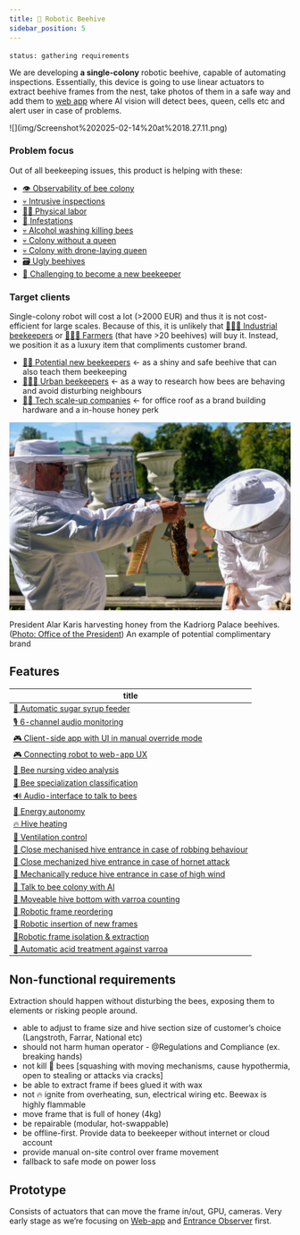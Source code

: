 ```yaml
---
title: 🧿 Robotic Beehive
sidebar_position: 5
---
```

`status: gathering requirements`

We are developing **a single-colony** robotic beehive, capable of automating inspections.
Essentially, this device is going to use linear actuators to extract beehive frames from the nest, take photos of them in a safe way and add them to [web app](../web_app/web_app.md) where AI vision will detect bees, queen, cells etc and alert user in case of problems.

<div style={{width:300}}>
![](img/Screenshot%202025-02-14%20at%2018.27.11.png)
</div>

### Problem focus
Out of all beekeeping issues, this product is helping with these:
- [👁️ Observability of bee colony](../../🌨️%20Problems/👁️%20Observability%20of%20bee%20colony.md)
- [💀 Intrusive inspections](../../🌨️%20Problems/💀%20Intrusive%20inspections.md)
- [💪🏻 Physical labor](../../🌨️%20Problems/💪🏻%20Physical%20labor.md)
- [🦀 Infestations](../../🌨️%20Problems/🦀%20Infestations.md)
- [💀 Alcohol washing killing bees](../../🌨️%20Problems/💀%20Alcohol%20washing%20killing%20bees.md)
- [💀 Colony without a queen](../../🌨️%20Problems/💀%20Colony%20without%20a%20queen.md)
- [💀 Colony with drone-laying queen](../../🌨️%20Problems/💀%20Colony%20with%20drone-laying%20queen.md)
- [🗃️ Ugly beehives](../../🌨️%20Problems/🗃️%20Ugly%20beehives.md)
- [🎒 Challenging to become a new beekeeper](../../🌨️%20Problems/🎒%20Challenging%20to%20become%20a%20new%20beekeeper.md)

### Target clients

Single-colony robot will cost a lot (>2000 EUR) and thus it is not cost-efficient for large scales. Because of this, it is unlikely that [👨🏻‍🚒 Industrial beekeepers](../clients/👨🏻‍🚒%20Industrial%20beekeepers.md) or [🧑🏻‍🌾 Farmers](../clients/🧑🏻‍🌾%20Farmers.md) (that have >20 beehives) will buy it. Instead, we position it as a luxury item that compliments customer brand.

- [👨🏻 Potential new beekeepers](../clients/👨🏻%20Potential%20new%20beekeepers.md) ← as a shiny and safe beehive that can also teach them beekeeping
- [👩🏼‍🏫 Urban beekeepers](../clients/👩🏼‍🏫%20Urban%20beekeepers.md) ← as a way to research how bees are behaving and avoid disturbing neighbours
- [👩🏻 Tech scale-up companies](../clients/👩🏻%20Tech%20scale-up%20companies.md) ← for office roof as a brand building hardware and a in-house honey perk

![](../../img/president.png)

President Alar Karis harvesting honey from the Kadriorg Palace beehives. ([Photo: Office of the President](https://news.err.ee/1609070024/gallery-president-alar-karis-harvesting-honey-in-front-of-kadriorg-palace#lg=1&slide=1)) An example of potential complimentary brand

## Features
<!-- QueryToSerialize: table WITHOUT ID "[" + default(title, file.name) + "]" + default( "("+  replace(replace(file.path, "about/products/robotic_beehive/", ""), " ", "%20") + ")", "") as title FROM "about/products/robotic_beehive/ideas" WHERE file.name != "index" -->
<!-- SerializedQuery: table WITHOUT ID "[" + default(title, file.name) + "]" + default( "("+  replace(replace(file.path, "about/products/robotic_beehive/", ""), " ", "%20") + ")", "") as title FROM "about/products/robotic_beehive/ideas" WHERE file.name != "index" -->

| title                                                                                                                                                       |
| ----------------------------------------------------------------------------------------------------------------------------------------------------------- |
| [🍭 Automatic sugar syrup feeder](ideas/🍭%20Automatic%20sugar%20syrup%20feeder.md)                                                                         |
| [🎙️ 6-channel audio monitoring](ideas/🎙️%206-channel%20audio%20monitoring.md)                                                                             |
| [🎮 Client-side app with UI in manual override mode](ideas/🎮%20Client-side%20app%20with%20UI%20in%20manual%20override%20mode.md)                           |
| [🎮 Connecting robot to web-app UX](ideas/🎮%20Connecting%20robot%20to%20web-app%20UX.md)                                                                   |
| [🐝 Bee nursing video analysis](ideas/🐝%20Bee%20nursing%20video%20analysis.md)                                                                             |
| [🐝 Bee specialization classification](ideas/🐝%20Bee%20specialization%20classification.md)                                                                 |
| [🔊 Audio-interface to talk to bees](ideas/🔊%20Audio-interface%20to%20talk%20to%20bees.md)                                                                 |
| [🔌 Energy autonomy](ideas/🔌%20Energy%20autonomy.md)                                                                                                       |
| [🔥 Hive heating](ideas/🔥%20Hive%20heating.md)                                                                                                             |
| [🚁 Ventilation control](ideas/🚁%20Ventilation%20control.md)                                                                                               |
| [🛑 Close mechanised hive entrance in case of robbing behaviour](ideas/🛑%20Close%20mechanised%20hive%20entrance%20in%20case%20of%20robbing%20behaviour.md) |
| [🛑 Close mechanized hive entrance in case of hornet attack](ideas/🛑%20Close%20mechanized%20hive%20entrance%20in%20case%20of%20hornet%20attack.md)         |
| [🛑 Mechanically reduce hive entrance in case of high wind](ideas/🛑%20Mechanically%20reduce%20hive%20entrance%20in%20case%20of%20high%20wind.md)           |
| [🤖 Talk to bee colony with AI](ideas/🤖%20Talk%20to%20bee%20colony%20with%20AI.md)                                                                         |
| [🦾 Moveable hive bottom with varroa counting](ideas/🦾%20Moveable%20hive%20bottom%20with%20varroa%20counting.md)                                           |
| [🦾 Robotic frame reordering](ideas/🦾%20Robotic%20frame%20reordering.md)                                                                                   |
| [🦾 Robotic insertion of new frames](ideas/🦾%20Robotic%20insertion%20of%20new%20frames.md)                                                                 |
| [🦾Robotic frame isolation & extraction](ideas/🦾Robotic%20frame%20isolation%20&%20extraction.md)                                                           |
| [🧪 Automatic acid treatment against varroa](ideas/🧪%20Automatic%20acid%20treatment%20against%20varroa.md)                                                 |
<!-- SerializedQuery END -->

## Non-functional requirements

Extraction should happen without disturbing the bees, exposing them to elements or risking people around.

- able to adjust to frame size and hive section size of customer’s choice (Langstroth, Farrar, National etc)
- should not harm human operator - @Regulations and Compliance (ex. breaking hands)
- not kill 🐝 bees [squashing with moving mechanisms, cause hypothermia, open to stealing or attacks via cracks]
- be able to extract frame if bees glued it with wax
- not 🔥 ignite from overheating, sun, electrical wiring etc. Beewax is highly flammable
- move frame that is full of honey (4kg)
- be repairable (modular, hot-swappable)
- be offline-first. Provide data to beekeeper without internet or cloud account
- provide manual on-site control over frame movement
- fallback to safe mode on power loss

## Prototype

Consists of actuators that can move the frame in/out, GPU, cameras. Very early stage as we’re focusing on [Web-app](https://www.notion.so/Web-app-2937ed264e1d434a8664caa4bc40978e?pvs=21) and [Entrance Observer](https://www.notion.so/Entrance-Observer-b0319799ab7744dc928c08119de4fc43?pvs=21) first.
